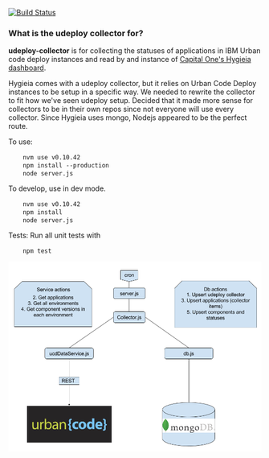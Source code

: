 [![Build Status](https://travis-ci.org/liatrio/udeploy-collector.svg?branch=master)](https://travis-ci.org/liatrio/udeploy-collector)


### What is the udeploy collector for?

**udeploy-collector** is for collecting the statuses of applications in IBM Urban code deploy instances and read by and instance of [Capital One's Hygieia dashboard](https://github.com/capitalone/Hygieia).

Hygieia comes with a udeploy collector, but it relies on Urban Code Deploy instances to be setup in a specific way. We needed to rewrite the collector to fit how we've seen udeploy setup. Decided that it made more sense for collectors to be in their own repos since not everyone will use every collector. Since Hygieia uses mongo, Nodejs appeared to be the perfect route.  


To use:

        nvm use v0.10.42
        npm install --production
        node server.js


 To develop, use in dev mode.

        nvm use v0.10.42
        npm install
        node server.js
Tests:
  Run all unit tests with

        npm test


 ![alt text](./images/interaction.png)
